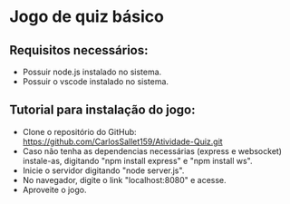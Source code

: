 # Jogo de quiz básico

## Requisitos necessários:
 - Possuir node.js instalado no sistema.
 - Possuir o vscode instalado no sistema.

## Tutorial para instalação do jogo:
 - Clone o repositório do GitHub: https://github.com/CarlosSallet159/Atividade-Quiz.git
 - Caso não tenha as dependencias necessárias (express e websocket) instale-as, digitando "npm install express" e "npm install ws".
 - Inicie o servidor digitando "node server.js".
 - No navegador, digite o link "localhost:8080" e acesse.
 - Aproveite o jogo.